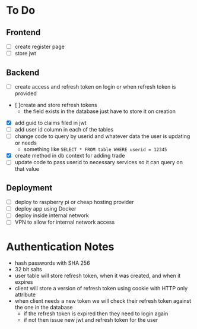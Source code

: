 # To Do
## Frontend
- [ ] create register page
- [ ] store jwt
## Backend
- [ ] create access and refresh token on login or when refresh token is provided
- [ ]create and store refresh tokens
  - the field exists in the database just have to store it on creation
- [x] add guid to claims filed in jwt  
- [ ] add user id column in each of the tables 
- [ ] change code to query by userid and whatever data the user is updating or needs
  - something like `SELECT * FROM table WHERE userid = 12345`
- [x] create method in db context for adding trade
- [ ] update code to pass userid to necessary services so it can query on that value
## Deployment
- [ ] deploy to raspberry pi or cheap hosting provider
- [ ] deploy app using Docker
- [ ] deploy inside internal network
- [ ] VPN to allow for internal network access

# Authentication Notes
- hash passwords with SHA 256
- 32 bit salts
- user table will store refresh token, when it was created, and when it expires
- client will store a version of refresh token using cookie with HTTP only attribute
- when client needs a new token we will check their refresh token against the one in the database
  - if the refresh token is expired then they need to login again
  - if not then issue new jwt and refresh token for the user